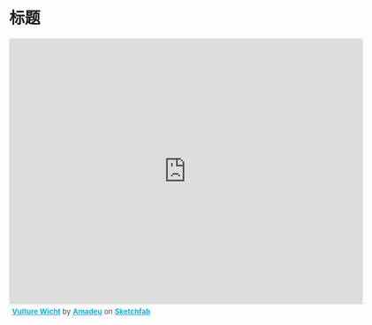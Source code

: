 标题
=========

<div class="sketchfab-embed-wrapper">
    <iframe title="A 3D model" width="640" height="480" src="https://sketchfab.com/models/3697508a9c9a47378f0297dbbcf2f665/embed?autostart=1&amp;ui_controls=1&amp;ui_infos=1&amp;ui_inspector=1&amp;ui_stop=1&amp;ui_watermark=1&amp;ui_watermark_link=1" frameborder="0" allow="autoplay; fullscreen; vr" mozallowfullscreen="true" webkitallowfullscreen="true"></iframe>
    <p style="font-size: 13px; font-weight: normal; margin: 5px; color: #4A4A4A;">
        <a href="https://sketchfab.com/3d-models/vulture-wicht-3697508a9c9a47378f0297dbbcf2f665?utm_medium=embed&utm_source=website&utm_campaign=share-popup" target="_blank" style="font-weight: bold; color: #1CAAD9;">Vulture Wicht</a>
        by <a href="https://sketchfab.com/amadeu?utm_medium=embed&utm_source=website&utm_campaign=share-popup" target="_blank" style="font-weight: bold; color: #1CAAD9;">Amadeu</a>
        on <a href="https://sketchfab.com?utm_medium=embed&utm_source=website&utm_campaign=share-popup" target="_blank" style="font-weight: bold; color: #1CAAD9;">Sketchfab</a>
    </p>
</div>
